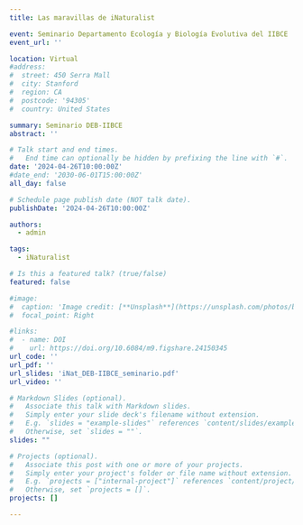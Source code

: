 ```yaml
---
title: Las maravillas de iNaturalist

event: Seminario Departamento Ecología y Biología Evolutiva del IIBCE
event_url: ''

location: Virtual
#address:
#  street: 450 Serra Mall
#  city: Stanford
#  region: CA
#  postcode: '94305'
#  country: United States

summary: Seminario DEB-IIBCE
abstract: ''

# Talk start and end times.
#   End time can optionally be hidden by prefixing the line with `#`.
date: '2024-04-26T10:00:00Z'
#date_end: '2030-06-01T15:00:00Z'
all_day: false

# Schedule page publish date (NOT talk date).
publishDate: '2024-04-26T10:00:00Z'

authors:
  - admin

tags:
  - iNaturalist

# Is this a featured talk? (true/false)
featured: false

#image:
#  caption: 'Image credit: [**Unsplash**](https://unsplash.com/photos/bzdhc5b3Bxs)'
#  focal_point: Right

#links:
#  - name: DOI
#    url: https://doi.org/10.6084/m9.figshare.24150345
url_code: ''
url_pdf: ''
url_slides: 'iNat_DEB-IIBCE_seminario.pdf'
url_video: ''

# Markdown Slides (optional).
#   Associate this talk with Markdown slides.
#   Simply enter your slide deck's filename without extension.
#   E.g. `slides = "example-slides"` references `content/slides/example-slides.md`.
#   Otherwise, set `slides = ""`.
slides: ""

# Projects (optional).
#   Associate this post with one or more of your projects.
#   Simply enter your project's folder or file name without extension.
#   E.g. `projects = ["internal-project"]` references `content/project/deep-learning/index.md`.
#   Otherwise, set `projects = []`.
projects: []

---
```

